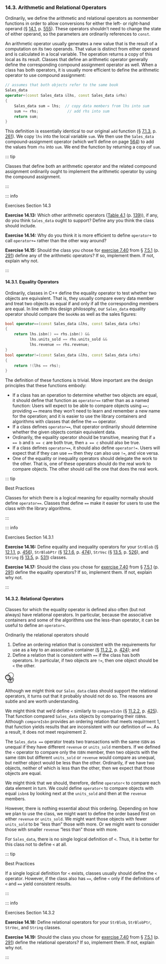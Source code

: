 <h3 id="filepos3595833">14.3. Arithmetic and Relational Operators</h3>
<p>Ordinarily, we define the arithmetic and relational operators as nonmember functions in order to allow conversions for either the left- or right-hand operand (§ <a href="130-14.1._basic_concepts.html#filepos3549336">14.1</a>, p. <a href="130-14.1._basic_concepts.html#filepos3549336">555</a>). These operators shouldn’t need to change the state of either operand, so the parameters are ordinarily references to <code>const</code>.</p>
<p>An arithmetic operator usually generates a new value that is the result of a computation on its two operands. That value is distinct from either operand and is calculated in a local variable. The operation returns a copy of this local as its result. Classes that define an arithmetic operator generally define the corresponding compound assignment operator as well. When a class has both operators, it is usually more efficient to define the arithmetic operator to use compound assignment:</p>

```c++
// assumes that both objects refer to the same book
Sales_data
operator+(const Sales_data &lhs, const Sales_data &rhs)
{
    Sales_data sum = lhs;  // copy data members from lhs into sum
    sum += rhs;             // add rhs into sum
    return sum;
}
```

<p>This definition is essentially identical to our original <code>add</code> function (§ <a href="073-7.1._defining_abstract_data_types.html#filepos1792181">7.1.3</a>, p. <a href="073-7.1._defining_abstract_data_types.html#filepos1792181">261</a>). We copy <code>lhs</code> into the local variable <code>sum</code>. We then use the <code>Sales_data</code> compound-assignment operator (which we’ll define on page <a href="133-14.4._assignment_operators.html#filepos3616357">564</a>) to add the values from <code>rhs</code> into <code>sum</code>. We end the function by returning a copy of <code>sum</code>.</p>

::: tip
<a id="filepos3599248"></a>
<p>Classes that define both an arithmetic operator and the related compound assignment ordinarily ought to implement the arithmetic operator by using the compound assignment.</p>
:::

::: info
<p>Exercises Section 14.3</p>
<p><strong>Exercise 14.13:</strong> Which other arithmetic operators (<a href="040-4.2._arithmetic_operators.html#filepos1028961">Table 4.1</a> (p. <a href="040-4.2._arithmetic_operators.html#filepos1028961">139</a>)), if any, do you think <code>Sales_data</code> ought to support? Define any you think the class should include.</p>
<p><strong>Exercise 14.14:</strong> Why do you think it is more efficient to define <code>operator+</code> to call <code>operator+=</code> rather than the other way around?</p>
<p><strong>Exercise 14.15:</strong> Should the class you chose for <a href="077-7.5._constructors_revisited.html#filepos1972067">exercise 7.40</a> from § <a href="077-7.5._constructors_revisited.html#filepos1953073">7.5.1</a> (p. <a href="077-7.5._constructors_revisited.html#filepos1953073">291</a>) define any of the arithmetic operators? If so, implement them. If not, explain why not.</p>
:::

<h4 id="filepos3601039">14.3.1. Equality Operators</h4>
<Badge type="info" text="Fundamental" />
<p>Ordinarily, classes in C++ define the equality operator to test whether two objects are equivalent. That is, they usually compare every data member and treat two objects as equal if and only if all the corresponding members are equal. In line with this design philosophy, our <code>Sales_data</code> equality operator should compare the <code>bookNo</code> as well as the sales figures:</p>

```c++
bool operator==(const Sales_data &lhs, const Sales_data &rhs)
{
    return lhs.isbn() == rhs.isbn() &&
           lhs.units_sold == rhs.units_sold &&
           lhs.revenue == rhs.revenue;
}
bool operator!=(const Sales_data &lhs, const Sales_data &rhs)
{
    return !(lhs == rhs);
}
```

<p>The definition of these functions is trivial. More important are the design principles that these functions embody:</p>
<ul>
    <li>If a class has an operation to determine whether two objects are equal, it should define that function as <code>operator==</code> rather than as a named function: Users will expect to be able to compare objects using <code>==;</code> providing <code>==</code> means they won’t need to learn and remember a new name for the operation; and it is easier to use the library containers and algorithms with classes that define the <code>==</code> operator.</li>
    <li>If a class defines <code>operator==</code>, that operator ordinarily should determine whether the given objects contain equivalent data.</li>
    <li><a id="filepos3603798"></a>Ordinarily, the equality operator should be transitive, meaning that if <code>a == b</code> and <code>b == c</code> are both true, then <code>a == c</code> should also be true.</li>
    <li>If a class defines <code>operator==</code>, it should also define <code>operator!=</code>. Users will expect that if they can use <code>==</code> then they can also use <code>!=</code>, and vice versa.</li>
    <li>One of the equality or inequality operators should delegate the work to the other. That is, one of these operators should do the real work to compare objects. The other should call the one that does the real work.</li>
</ul>

::: tip
<p>Best Practices</p>
<p>Classes for which there is a logical meaning for equality normally should define <code>operator==</code>. Classes that define <code>==</code> make it easier for users to use the class with the library algorithms.</p>
:::

::: info
<p>Exercises Section 14.3.1</p>
<p><strong>Exercise 14.16:</strong> Define equality and inequality operators for your <code>StrBlob</code> (§ <a href="114-12.1._dynamic_memory_and_smart_pointers.html#filepos2907541">12.1.1</a>, p. <a href="114-12.1._dynamic_memory_and_smart_pointers.html#filepos2907541">456</a>), <code>StrBlobPtr</code> (§ <a href="114-12.1._dynamic_memory_and_smart_pointers.html#filepos3062321">12.1.6</a>, p. <a href="114-12.1._dynamic_memory_and_smart_pointers.html#filepos3062321">474</a>), <code>StrVec</code> (§ <a href="125-13.5._classes_that_manage_dynamic_memory.html#filepos3380687">13.5</a>, p. <a href="125-13.5._classes_that_manage_dynamic_memory.html#filepos3380687">526</a>), and <code>String</code> (§ <a href="125-13.5._classes_that_manage_dynamic_memory.html#filepos3380687">13.5</a>, p. <a href="125-13.5._classes_that_manage_dynamic_memory.html#filepos3380687">531</a>) classes.</p>
<p><strong>Exercise 14.17:</strong> Should the class you chose for <a href="077-7.5._constructors_revisited.html#filepos1972067">exercise 7.40</a> from § <a href="077-7.5._constructors_revisited.html#filepos1953073">7.5.1</a> (p. <a href="077-7.5._constructors_revisited.html#filepos1953073">291</a>) define the equality operators? If so, implement them. If not, explain why not.</p>
:::

<h4 id="filepos3607012">14.3.2. Relational Operators</h4>
<Badge type="info" text="Fundamental" />
<p>Classes for which the equality operator is defined also often (but not always) have relational operators. In particular, because the associative containers and some of the algorithms use the less-than operator, it can be useful to define an <code>operator&lt;</code>.</p>
<p>Ordinarily the relational operators should</p>
<ol>
    <li>Define an ordering relation that is consistent with the requirements for use as a key to an associative container (§ <a href="108-11.2._overview_of_the_associative_containers.html#filepos2751456">11.2.2</a>, p. <a href="108-11.2._overview_of_the_associative_containers.html#filepos2751456">424</a>); and</li>
    <li>Define a relation that is consistent with <code>==</code> if the class has both operators. In particular, if two objects are <code>!=</code>, then one object should be <code>&lt;</code> the other.</li>
</ol>

<img alt="Image" src="/images/00011.jpg"/>
<p>Although we might think our <code>Sales_data</code> class should support the relational operators, it turns out that it probably should not do so. The reasons are subtle and are worth understanding.</p>
<p>We might think that we’d define <code>&lt;</code> similarly to <code>compareIsbn</code> (§ <a href="108-11.2._overview_of_the_associative_containers.html#filepos2751456">11.2.2</a>, p. <a href="108-11.2._overview_of_the_associative_containers.html#filepos2751456">425</a>). That function compared <code>Sales_data</code> objects by comparing their <small>ISBN</small>s. Although <code>compareIsbn</code> provides an ordering relation that meets requirment 1, that function yields results that are inconsistent with our definition of <code>==</code>. As a result, it does not meet requirement 2.</p>
<p>The <code>Sales_data ==</code> operator treats two transactions with the same <small>ISBN</small> as unequal if they have different <code>revenue</code> or <code>units_sold</code> members. If we defined <a id="filepos3609993"></a>the <code>&lt;</code> operator to compare only the <small>ISBN</small> member, then two objects with the same <small>ISBN</small> but different <code>units_sold</code> or <code>revenue</code> would compare as unequal, but neither object would be less than the other. Ordinarily, if we have two objects, neither of which is less than the other, then we expect that those objects are equal.</p>
<p>We might think that we should, therefore, define <code>operator&lt;</code> to compare each data element in turn. We could define <code>operator&lt;</code> to compare objects with equal <code>isbn</code>s by looking next at the <code>units_sold</code> and then at the <code>revenue</code> members.</p>
<p>However, there is nothing essential about this ordering. Depending on how we plan to use the class, we might want to define the order based first on either <code>revenue</code> or <code>units_sold</code>. We might want those objects with fewer <code>units_sold</code> to be “less than” those with more. Or we might want to consider those with smaller <code>revenue</code> “less than” those with more.</p>
<p>For <code>Sales_data</code>, there is no single logical definition of <code>&lt;</code>. Thus, it is better for this class not to define <code>&lt;</code> at all.</p>

::: tip
<p>Best Practices</p>
<p>If a single logical definition for <code>&lt;</code> exists, classes usually should define the <code>&lt;</code> operator. However, if the class also has <code>==</code>, define <code>&lt;</code> only if the definitions of <code>&lt;</code> and <code>==</code> yield consistent results.</p>
:::

::: info
<p>Exercises Section 14.3.2</p>
<p><strong>Exercise 14.18:</strong> Define relational operators for your <code>StrBlob</code>, <code>StrBlobPtr</code>, <code>StrVec</code>, and <code>String</code> classes.</p>
<p><strong>Exercise 14.19:</strong> Should the class you chose for <a href="077-7.5._constructors_revisited.html#filepos1972067">exercise 7.40</a> from § <a href="077-7.5._constructors_revisited.html#filepos1953073">7.5.1</a> (p. <a href="077-7.5._constructors_revisited.html#filepos1953073">291</a>) define the relational operators? If so, implement them. If not, explain why not.</p>
:::
